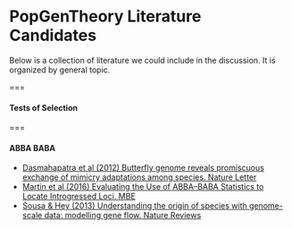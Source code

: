 # PopGenTheory Literature Candidates

Below is a collection of literature we could include in the discussion. It is organized by general topic. 

===

#### Tests of Selection

===

#### ABBA BABA

- [Dasmahapatra et al (2012) Butterfly genome reveals promiscuous exchange of mimicry adaptations among species. Nature Letter](http://www.nature.com/nature/journal/v487/n7405/pdf/nature11041.pdf)
- [Martin et al (2016) Evaluating the Use of ABBA–BABA Statistics to Locate Introgressed Loci. MBE](http://mbe.oxfordjournals.org/content/32/1/244.full.pdf)
- [Sousa & Hey (2013) Understanding the origin of species with genome-scale data: modelling gene flow. Nature Reviews](http://www.nature.com/nrg/journal/v14/n6/pdf/nrg3446.pdf)
